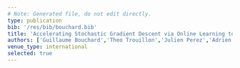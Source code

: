 ```yaml
---
# Note: Generated file, do not edit directly.
type: publication
bib: '/res/bib/bouchard.bib'
title: 'Accelerating Stochastic Gradient Descent via Online Learning to Sample'
authors: ['Guillaume Bouchard','Theo Trouillon','Julien Perez','Adrien Gaidon']
venue_type: international
selected: true
---
```

